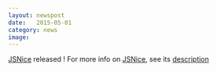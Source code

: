 ```yaml
---
layout: newspost
date:   2015-05-01
category: news
image: 
---
```


[JSNice](http://www.jsnice.org) released !
For more info on [JSNice](http://www.jsnice.org), see its [description]({{"/jsnice"|relative_url}})